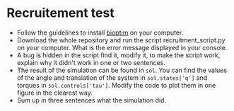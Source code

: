 # Recruitement test
- Follow the guidelines to install [bioptim](https://github.com/pyomeca/bioptim) on your computer.
- Download the whole repository and run the script recruitment_script.py on your computer. What is the error message displayed in your console.
- A bug is hidden in the script find it, modify it, to make the script work, explain why it didn't work in one or two sentences.
- The result of the simulation can be found in `sol`. 
You can find the values of the angle and translation of the system in `sol.states['q']` and torques in `sol.controls['tau']`.
Modify the code to plot them in one figure in the clearest way.
- Sum up in three sentences what the simulation did.
